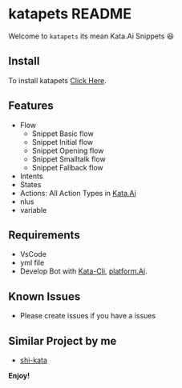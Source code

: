 # katapets README

Welcome to ```katapets``` its mean Kata.Ai Snippets 😆

## Install
To install katapets [Click Here](https://marketplace.visualstudio.com/items?itemName=Shiyinq.katapets).

## Features
  - Flow
    - Snippet Basic flow
    - Snippet Initial flow
    - Snippet Opening flow
    - Snippet Smalltalk flow
    - Snippet Fallback flow
  - Intents
  - States
  - Actions: All Action Types in [Kata.Ai](https://docs.kata.ai/kata-ml/action-type/)
  - nlus
  - variable

## Requirements
  - VsCode
  - yml file
  - Develop Bot with [Kata-Cli](https://github.com/kata-ai/kata-cli), [platform.Ai](https://platform.kata.ai/).

## Known Issues
  - Please create issues if you have a issues

## Similar Project by me
  - [shi-kata](https://github.com/Shiyinq/shi-kata)


**Enjoy!**
